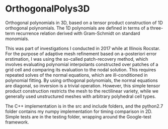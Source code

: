 # OrthogonalPolys3D
Orthogonal polynomials in 3D, based on a tensor product construction of 1D orthogonal polynomials. The 1D polynomials are defined in terms of a three-term recurrence relation derived with Gram-Schmidt on standard monomials. 

This was part of investigations I conducted in 2017 while at Illinois Rocstar. For the purpose of adaptive mesh refinement based on a-posteriori error erstimation, I was using the so-called patch-recovery method, which involves evaluating polynomial interpolants constructed over patches of a grid cell and comparing its evaluation to the nodal solution. This requires repeated solves of the normal equations, which are ill-conditioned in polynomial fitting. By using orthogonal polynomials, the normal equations are diagonal, so inversion is a trivial operation. However, this simple tensor product construction restricts the mesh to the rectilinear variety, while we generally used unstructured meshes with arbitrary polyhedral cell types. 

The C++ implementation is in the src and include folders, and the python2.7 folder contains my numpy implementation for timing comparison in 2D. Simple tests are in the testing folder, wrapping around the Google-test framework.
